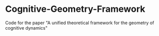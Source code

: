 # Cognitive-Geometry-Framework
Code for the paper "A unified theoretical framework for the geometry of cognitive dynamics"
